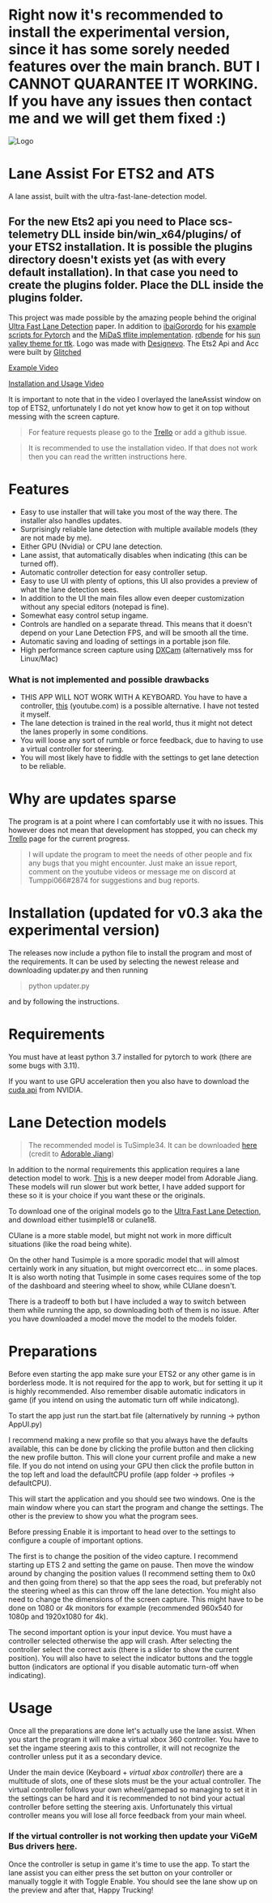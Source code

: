# Right now it's recommended to install the experimental version, since it has some sorely needed features over the main branch. BUT I CANNOT QUARANTEE IT WORKING. If you have any issues then contact me and we will get them fixed :)
![Logo](LaneAssistLogoWide.jpg)
# Lane Assist For ETS2 and ATS
A lane assist, built with the ultra-fast-lane-detection model.
## For the new Ets2 api you need to Place scs-telemetry DLL inside bin/win_x64/plugins/ of your ETS2 installation. It is possible the plugins directory doesn't exists yet (as with every default installation). In that case you need to create the plugins folder. Place the DLL inside the plugins folder.
This project was made possible by the amazing people behind the original [Ultra Fast Lane Detection](https://github.com/cfzd/Ultra-Fast-Lane-Detection) paper.
In addition to [ibaiGorordo](https://github.com/ibaiGorordo/Midasv2_1_small-TFLite-Inference/commits?author=ibaiGorordo) for his [example scripts for Pytorch](https://github.com/ibaiGorordo/Ultrafast-Lane-Detection-Inference-Pytorch-) and the [MiDaS tflite implementation](https://github.com/ibaiGorordo/Midasv2_1_small-TFLite-Inference). [rdbende](https://github.com/rdbende) for his  [sun valley theme for ttk](https://github.com/rdbende/Sun-Valley-ttk-theme). Logo was made with [Designevo](https://www.designevo.com/). The Ets2 Api and Acc were built by [Glitched](https://git.gproconnect.com/Cloud/ETS2-Lane-Assist-Beta)

[Example Video](https://youtu.be/Ssw2JlbthHw)

[Installation and Usage Video](https://www.youtube.com/watch?v=TNXlCT3Zr6Y)

It is important to note that in the video I overlayed the laneAssist window on top of ETS2, unfortunately I do not yet know how to get it on top without messing with the screen capture.

> For feature requests please go to the [Trello](https://trello.com/b/zkMRzdjN/euro-truck-simulator-2-lane-assist) or add a github issue.

> It is recommended to use the installation video. If that does not work then you can read the written instructions here.

# Features
- Easy to use installer that will take you most of the way there. The installer also handles updates.
- Surprisingly reliable lane detection with multiple available models (they are not made by me).
- Either GPU (Nvidia) or CPU lane detection.
- Lane assist, that automatically disables when indicating (this can be turned off).
- Automatic controller detection for easy controller setup.
- Easy to use UI with plenty of options, this UI also provides a preview of what the lane detection sees.
- In addition to the UI the main files allow even deeper customization without any special editors (notepad is fine).
- Somewhat easy control setup ingame.
- Controls are handled on a separate thread. This means that it doesn't depend on your Lane Detection FPS, and will be smooth all the time.
- Automatic saving and loading of settings in a portable json file.
- High performance screen capture using [DXCam](https://github.com/ra1nty/DXcam) (alternatively mss for Linux/Mac)

### What is not implemented and possible drawbacks
- THIS APP WILL NOT WORK WITH A KEYBOARD. You have to have a controller, [this](https://www.youtube.com/watch?v=_UHNavRGav4) (youtube.com) is a possible alternative. I have not tested it myself.
- The lane detection is trained in the real world, thus it might not detect the lanes properly in some conditions.
- You will loose any sort of rumble or force feedback, due to having to use a virtual controller for steering.
- You will most likely have to fiddle with the settings to get lane detection to be reliable.

# Why are updates sparse
The program is at a point where I can comfortably use it with no issues. This however does not mean that development has stopped, you can check my [Trello](https://trello.com/b/zkMRzdjN/euro-truck-simulator-2-lane-assist) page for the current progress.
> I will update the program to meet the needs of other people and fix any bugs that you might encounter. Just make an issue report, comment on the youtube videos or message me on discord at Tumppi066#2874 for suggestions and bug reports.

# Installation (updated for v0.3 aka the experimental version)
The releases now include a python file to install the program and most of the requirements.
It can be used by selecting the newest release and downloading updater.py and then running
> python updater.py

and by following the instructions.

# Requirements
You must have at least python 3.7 installed for pytorch to work (there are some bugs with 3.11).

If you want to use GPU acceleration then you also have to download the [cuda api](https://developer.nvidia.com/cuda-downloads) from NVIDIA.

# Lane Detection models
> The recommended model is TuSimple34. It can be downloaded [here](https://github.com/cfzd/Ultra-Fast-Lane-Detection/issues/270) (credit to [Adorable Jiang](https://github.com/AdorableJiang))

In addition to the normal requirements this application requires a lane detection model to work.
[This](https://github.com/cfzd/Ultra-Fast-Lane-Detection/issues/270) is a new deeper model from Adorable Jiang. These models will run slower but work better, I have added support for these so it is your choice if you want these or the originals.

To download one of the original models go to the [Ultra Fast Lane Detection](https://github.com/cfzd/Ultra-Fast-Lane-Detection#trained-models), and download either tusimple18 or culane18.

CUlane is a more stable model, but might not work in more difficult situations (like the road being white). 

On the other hand Tusimple is a more sporadic model that will almost certainly work in any situation, but might overcorrect etc... in some places. It is also worth noting that Tusimple in some cases requires some of the top of the dashboard and steering wheel to show, while CUlane doesn't. 

There is a tradeoff to both but I have included a way to switch between them while running the app, so downloading both of them is no issue.
After you have downloaded a model move the model to the models folder.

# Preparations
Before even starting the app make sure your ETS2 or any other game is in borderless mode. It is not required for the app to work, but for setting it up it is highly recommended. Also remember disable automatic indicators in game (if you intend on using the automatic turn off while indicatong). 

To start the app just run the start.bat file (alternatively by running -> python AppUI.py)

I recommend making a new profile so that you always have the defaults available, this can be done by clicking the profile button and then clicking the new profile button. This will clone your current profile and make a new file.
If you do not intend on using your GPU then click the profile button in the top left and load the defaultCPU profile (app folder -> profiles -> defaultCPU).

This will start the application and you should see two windows. One is the main window where you can start the program and change the settings. The other is the preview to show you what the program sees.

Before pressing Enable it is important to head over to the settings to configure a couple of important options.

The first is to change the position of the video capture. I recommend starting up ETS 2 and setting the game on pause. Then move the window around by changing the position values (I recommend setting them to 0x0 and then going from there) so that the app sees the road, but preferably not the steering wheel as this can throw off the lane detection. 
You might also need to change the dimensions of the screen capture. This might have to be done on 1080 or 4k monitors for example (recommended 960x540 for 1080p and 1920x1080 for 4k).

The second important option is your input device. You must have a controller selected otherwise the app will crash. After selecting the controller select the correct axis (there is a slider to show the current position).
You will also have to select the indicator buttons and the toggle button (indicators are optional if you disable automatic turn-off when indicating).

# Usage
Once all the preparations are done let's actually use the lane assist. When you start the program it will make a virtual xbox 360 controller. You have to set the ingame steering axis to this controller, it will not recognize the controller unless put it as a secondary device. 

Under the main device (Keyboard + *virtual xbox controller*) there are a multitude of slots, one of these slots must be the your actual controller. The virtual controller follows your own wheel/gamepad so managing to set it in the settings can be hard and it is recommended to not bind your actual controller before setting the steering axis. Unfortunately this virtual controller means you will lose all force feedback from your main wheel. 

### If the virtual controller is not working then update your ViGeM Bus drivers [here](https://github.com/ViGEm/ViGEmBus/releases/tag/v1.21.442.0).

Once the controller is setup in game it's time to use the app. To start the lane assist you can either press the set button on your controller or manually toggle it with Toggle Enable. You should see the lane show up on the preview and after that, Happy Trucking!

